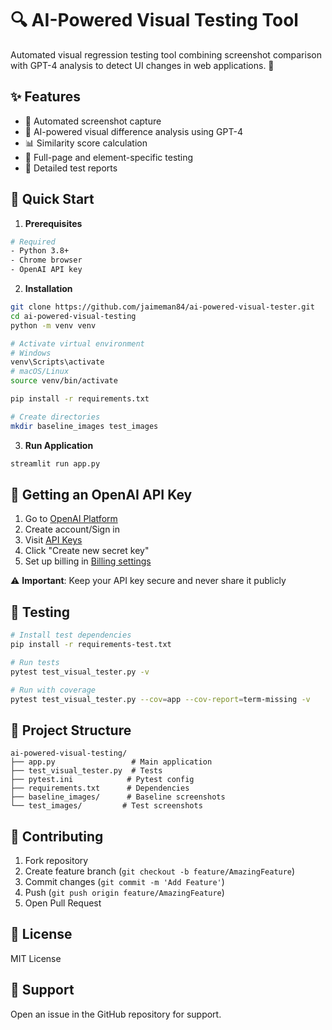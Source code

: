 # 🔍 AI-Powered Visual Testing Tool

Automated visual regression testing tool combining screenshot comparison with GPT-4 analysis to detect UI changes in web applications. 🚀

## ✨ Features

- 📸 Automated screenshot capture
- 🤖 AI-powered visual difference analysis using GPT-4
- 📊 Similarity score calculation
- 🎯 Full-page and element-specific testing
- 📝 Detailed test reports

## 🚀 Quick Start

1. **Prerequisites**
```bash
# Required
- Python 3.8+
- Chrome browser
- OpenAI API key
```

2. **Installation**
```bash
git clone https://github.com/jaimeman84/ai-powered-visual-tester.git
cd ai-powered-visual-testing
python -m venv venv

# Activate virtual environment
# Windows
venv\Scripts\activate
# macOS/Linux
source venv/bin/activate

pip install -r requirements.txt

# Create directories
mkdir baseline_images test_images
```

3. **Run Application**
```bash
streamlit run app.py
```

## 🔑 Getting an OpenAI API Key

1. Go to [OpenAI Platform](https://platform.openai.com/signup)
2. Create account/Sign in
3. Visit [API Keys](https://platform.openai.com/api-keys)
4. Click "Create new secret key"
5. Set up billing in [Billing settings](https://platform.openai.com/account/billing/overview)

⚠️ **Important**: Keep your API key secure and never share it publicly

## 🧪 Testing

```bash
# Install test dependencies
pip install -r requirements-test.txt

# Run tests
pytest test_visual_tester.py -v

# Run with coverage
pytest test_visual_tester.py --cov=app --cov-report=term-missing -v
```

## 📁 Project Structure
```
ai-powered-visual-testing/
├── app.py                 # Main application
├── test_visual_tester.py  # Tests
├── pytest.ini            # Pytest config
├── requirements.txt      # Dependencies
├── baseline_images/      # Baseline screenshots
└── test_images/         # Test screenshots
```

## 🤝 Contributing
1. Fork repository
2. Create feature branch (`git checkout -b feature/AmazingFeature`)
3. Commit changes (`git commit -m 'Add Feature'`)
4. Push (`git push origin feature/AmazingFeature`)
5. Open Pull Request

## 📜 License
MIT License

## 💬 Support
Open an issue in the GitHub repository for support.